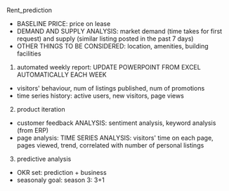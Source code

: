 Rent_prediction
* BASELINE PRICE: price on lease
* DEMAND AND SUPPLY ANALYSIS: market demand (time takes for first request) and supply (similar listing posted in the past 7 days)
* OTHER THINGS TO BE CONSIDERED: location, amenities, building facilities  



1. automated weekly report: 
UPDATE POWERPOINT FROM EXCEL AUTOMATICALLY EACH WEEK  
* visitors' behaviour, num of listings published, num of promotions
* time series history: active users, new visitors, page views


2. product iteration
* customer feedback ANALYSIS: sentiment analysis, keyword analysis (from ERP)
* page analysis: TIME SERIES ANALYSIS: visitors' time on each page, pages viewed, trend, correlated with number of personal listings


3. predictive analysis
* OKR set: prediction + business
* seasonaly goal: season 3: 3+1
